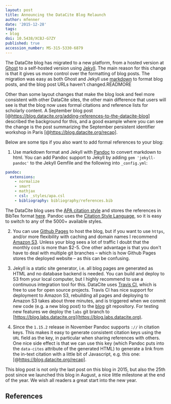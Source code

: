 ```yaml
---
layout: post
title: Announcing the DataCite Blog Relaunch
author: mfenner
date: '2015-12-28'
tags:
- blog
doi: 10.5438/XCBJ-G7ZY
published: true
accession_number: MS-315-5330-6879
---
```

The DataCite blog has migrated to a new platform, from a hosted version at [Ghost](https://ghost.org/) to a self-hosted version using [Jekyll](https://jekyllrb.com/). The main reason for this change is that it gives us more control over the formatting of blog posts. The migration was easy as both Ghost and Jekyll use [markdown](http://support.ghost.org/markdown-guide/) to format blog posts, and the blog post URLs haven't changed.READMORE

Other than some layout changes that make the blog look and feel more consistent with other DataCite sites, the other main difference that users will see is that the blog now uses formal citations and reference lists for scholarly content. A September blog post [@https://blog.datacite.org/adding-references-to-the-datacite-blog] described the background for this, and a good example where you can see the change is the post summarizing the September persistent identifier workshop in Paris [@https://blog.datacite.org/recap].

Below are some tips if you also want to add formal references to your blog:

1. Use markdown format and Jekyll with [Pandoc](http://pandoc.org/) to convert markdown to html. You can add Pandoc support to Jekyll by adding `gem 'jekyll-pandoc'` to the Jekyll Gemfile and the following into `_config.yml`:

```yaml
pandoc:
  extensions:
    - normalize
    - smart
    - mathjax
    - csl: _styles/apa.csl
    - bibliography: bibliography/references.bib
```

The DataCite blog uses the [APA citation style](http://www.apastyle.org/) and stores the references in BibTex format [here](https://blog.datacite.org/bibliography/references.bib). Pandoc uses the [Citation Style Language](http://citationstyles.org/), so it is easy to switch to any of the 5000+ available styles.

2. You can use [Github Pages](https://pages.github.com/) to host the blog, but if you want to use `https`, and/or more flexibility with caching and domain names I recommend [Amazon S3](https://aws.amazon.com/s3/). Unless your blog sees a lot of traffic I doubt that the monthly cost is more than $2-5. One other advantage is that you don't have to deal with multiple git branches – which is how Github Pages stores the deployed website – as this can be confusing.

3. Jekyll is a static site generator, i.e. all blog pages are generated as HTML and no database backend is needed. You can build and deploy to S3 from your local computer, but I highly recommend to use a continuous integration tool for this.
DataCite uses [Travis CI](https://travis-ci.com/), which is free to use for open source projects. Travis CI has nice support for deployment to Amazon S3, rebuilding all pages and deploying to Amazon S3 takes about three minutes, and is triggered when we commit new code (e.g. a new blog post) to the [blog](https://github.com/datacite/blog) git repository. For testing new features we deploy the `labs` git branch to [https://blog.labs.datacite.org](https://blog.labs.datacite.org).

4. Since the `1.15.2` release in November Pandoc supports `://` in citation keys. This makes it easy to generate consistent citation keys using the `URL` field as the key, in particular when sharing references with others. One nice side effect is that we can use this key (which Pandoc puts into the `data-cites` attribute of the generated HTML) to generate a link from the in-text citation with a little bit of Javascript, e.g. this one: [@https://blog.datacite.org/recap].

This blog post is not only the last post on this blog in 2015, but also the 25th post since we launched this blog in August, a nice little milestone at the end of the year. We wish all readers a great start into the new year.

## References
